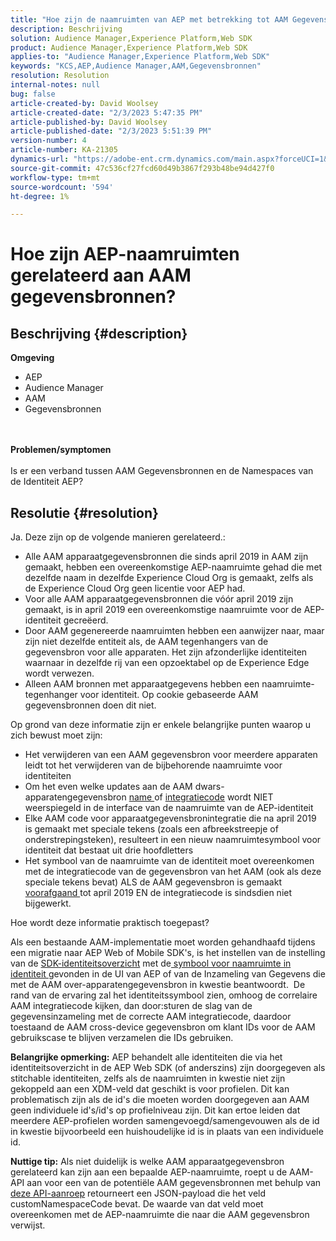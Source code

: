 ```yaml
---
title: "Hoe zijn de naamruimten van AEP met betrekking tot AAM Gegevensbronnen?"
description: Beschrijving
solution: Audience Manager,Experience Platform,Web SDK
product: Audience Manager,Experience Platform,Web SDK
applies-to: "Audience Manager,Experience Platform,Web SDK"
keywords: "KCS,AEP,Audience Manager,AAM,Gegevensbronnen"
resolution: Resolution
internal-notes: null
bug: false
article-created-by: David Woolsey
article-created-date: "2/3/2023 5:47:35 PM"
article-published-by: David Woolsey
article-published-date: "2/3/2023 5:51:39 PM"
version-number: 4
article-number: KA-21305
dynamics-url: "https://adobe-ent.crm.dynamics.com/main.aspx?forceUCI=1&pagetype=entityrecord&etn=knowledgearticle&id=0abd46d1-eaa3-ed11-aad1-6045bd0065f9"
source-git-commit: 47c536cf27fcd60d49b3867f293b48be94d427f0
workflow-type: tm+mt
source-wordcount: '594'
ht-degree: 1%

---
```


# Hoe zijn AEP-naamruimten gerelateerd aan AAM gegevensbronnen?

## Beschrijving {#description}

<b>Omgeving</b>
- AEP
- Audience Manager
- AAM
- Gegevensbronnen

<br> <br><b>Problemen/symptomen</b><br> <br>Is er een verband tussen AAM Gegevensbronnen en de Namespaces van de Identiteit AEP?

## Resolutie {#resolution}


Ja. Deze zijn op de volgende manieren gerelateerd.:

- Alle AAM apparaatgegevensbronnen die sinds april 2019 in AAM zijn gemaakt, hebben een overeenkomstige AEP-naamruimte gehad die met dezelfde naam in dezelfde Experience Cloud Org is gemaakt, zelfs als de Experience Cloud Org geen licentie voor AEP had.
- Voor alle AAM apparaatgegevensbronnen die vóór april 2019 zijn gemaakt, is in april 2019 een overeenkomstige naamruimte voor de AEP-identiteit gecreëerd.
- Door AAM gegenereerde naamruimten hebben een aanwijzer naar, maar zijn niet dezelfde entiteit als, de AAM tegenhangers van de gegevensbron voor alle apparaten. Het zijn afzonderlijke identiteiten waarnaar in dezelfde rij van een opzoektabel op de Experience Edge wordt verwezen.
- Alleen AAM bronnen met apparaatgegevens hebben een naamruimte-tegenhanger voor identiteit. Op cookie gebaseerde AAM gegevensbronnen doen dit niet.


Op grond van deze informatie zijn er enkele belangrijke punten waarop u zich bewust moet zijn:

- Het verwijderen van een AAM gegevensbron voor meerdere apparaten leidt tot het verwijderen van de bijbehorende naamruimte voor identiteiten
- Om het even welke updates aan de AAM dwars-apparatengegevensbron <u>name </u>of <u>integratiecode</u> wordt NIET weerspiegeld in de interface van de naamruimte van de AEP-identiteit
- Elke AAM code voor apparaatgegevensbronintegratie die na april 2019 is gemaakt met speciale tekens (zoals een afbreekstreepje of onderstrepingsteken), resulteert in een nieuw naamruimtesymbool voor identiteit dat bestaat uit drie hoofdletters
- Het symbool van de naamruimte van de identiteit moet overeenkomen met de integratiecode van de gegevensbron van het AAM (ook als deze speciale tekens bevat) ALS de AAM gegevensbron is gemaakt <u>voorafgaand </u>tot april 2019 EN de integratiecode is sindsdien niet bijgewerkt.


Hoe wordt deze informatie praktisch toegepast?

Als een bestaande AAM-implementatie moet worden gehandhaafd tijdens een migratie naar AEP Web of Mobile SDK&#39;s, is het instellen van de instelling van de [SDK-identiteitsoverzicht](https://experienceleague.adobe.com/docs/experience-platform/edge/identity/overview.html?lang=en) met de<u> symbool voor naamruimte in identiteit </u>gevonden in de UI van AEP of van de Inzameling van Gegevens die met de AAM over-apparatengegevensbron in kwestie beantwoordt.  De rand van de ervaring zal het identiteitssymbool zien, omhoog de correlaire AAM integratiecode kijken, dan door:sturen de slag van de gegevensinzameling met de correcte AAM integratiecode, daardoor toestaand de AAM cross-device gegevensbron om klant IDs voor de AAM gebruikscase te blijven verzamelen die IDs gebruiken.

<b>Belangrijke opmerking:</b> AEP behandelt alle identiteiten die via het identiteitsoverzicht in de AEP Web SDK (of anderszins) zijn doorgegeven als stitchable identiteiten, zelfs als de naamruimten in kwestie niet zijn gekoppeld aan een XDM-veld dat geschikt is voor profielen. Dit kan problematisch zijn als de id&#39;s die moeten worden doorgegeven aan AAM geen individuele id&#39;s/id&#39;s op profielniveau zijn. Dit kan ertoe leiden dat meerdere AEP-profielen worden samengevoegd/samengevouwen als de id in kwestie bijvoorbeeld een huishoudelijke id is in plaats van een individuele id.

<b>Nuttige tip:</b> Als niet duidelijk is welke AAM apparaatgegevensbron gerelateerd kan zijn aan een bepaalde AEP-naamruimte, roept u de AAM-API aan voor een van de potentiële AAM gegevensbronnen met behulp van [deze API-aanroep](https://vhttps://bank.demdex.com/portal/swagger/index.html#/Data%20Source%20API/get_datasources__dataSourceId_) retourneert een JSON-payload die het veld customNamespaceCode bevat. De waarde van dat veld moet overeenkomen met de AEP-naamruimte die naar die AAM gegevensbron verwijst.


